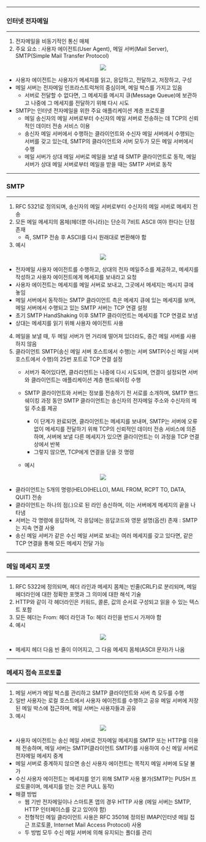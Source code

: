 -----
### 인터넷 전자메일
-----
1. 전자메일을 비동기적인 통신 매체
2. 주요 요소 : 사용자 에이전트(User Agent), 메일 서버(Mail Server), SMTP(Simple Mail Transfer Protocol)
<div align="center">
<img src="https://github.com/user-attachments/assets/cef96192-bf75-42aa-9555-510f219195d0">
</div>

  - 사용자 에이전트는 사용자가 메세지를 읽고, 응답하고, 전달하고, 저장하고, 구성
  - 메일 서버는 전자메일 인프라스트럭쳐의 중심이며, 메일 박스를 가지고 있음
    + 서버로 전달할 수 없다면, 그 메세지를 메시지 큐(Message Queue)에 보관하고 나중에 그 메세지를 전달하기 위해 다시 시도
  - SMTP는 인터넷 전자메일을 위한 주요 애플리케이션 계층 프로토콜
    + 메일 송신자의 메일 서버로부터 수신자의 메일 서버로 전송하는 데 TCP의 신뢰적인 데이터 전송 서비스 이용
    + 송신자 메일 서버에서 수행하는 클라이언트와 수신자 메일 서버에서 수행되는 서버를 갖고 있는데, SMTP의 클라이언트와 서버 모두가 모든 메일 서버에서 수행
    + 메일 서버가 상대 메일 서버로 메일을 보낼 때 SMTP 클라이언트로 동작, 메일 서버가 상대 메일 서버로부터 메일을 받을 때는 SMTP 서버로 동작

-----
### SMTP
-----
1. RFC 5321로 정의되며, 송신자의 메일 서버로부터 수신자의 메일 서버로 메세지 전송
2. 모든 메일 메세지의 몸체(헤더뿐 아니라)는 단순히 7비트 ASCII 여야 한다는 단점 존재
   - 즉, SMTP 전송 후 ASCII를 다시 원래대로 변환해야 함
3. 예시
<div align="center">
<img src="https://github.com/user-attachments/assets/eb126cf9-bd62-413d-bb6e-988db3f02c38">
</div>

  - 전자메일 사용자 에이전트를 수행하고, 상대의 전자 메일주소를 제공하고, 메세지를 작성하고 사용자 에이전트에게 메세지를 보내라고 요청
  - 사용자 에이전트는 메세지를 메일 서버로 보내고, 그곳에서 메세지는 메시지 큐에 놓임
  - 메일 서버에서 동작하는 SMTP 클라이언트 측은 메세지 큐에 있는 메세지를 보며, 메일 서버에서 수행되고 있는 SMTP 서버는 TCP 연결 설정
  - 초기 SMTP HandShaking 이후 SMTP 클라이언트는 메세지를 TCP 연결로 보냄
  - 상대는 메세지를 읽기 위해 사용자 에이전트 사용

4. 메일을 보낼 때, 두 메일 서버가 먼 거리에 떨어져 있더라도, 중간 메일 서버를 사용하지 않음
5. 클라이언트 SMTP(송신 메일 서버 호스트에서 수행)는 서버 SMTP(수신 메일 서버 호스트에서 수행)의 25번 포트로 TCP 연결 설정
   - 서버가 죽어있다면, 클라리언트는 나중에 다시 시도되며, 연결이 설정되면 서버와 클라이언트는 애플리케이션 계층 핸드쉐이킹 수행
   - SMTP 클라이언트와 서버는 정보를 전송하기 전 서로를 소개하며, SMTP 핸드쉐이킹 과정 동안 SMTP 클라이언트는 송신자의 전자메일 주소와 수신자의 메일 주소를 제공
     * 이 단계가 완료되면, 클라이언트는 메세지를 보내며, SMTP는 서버에 오류 없이 메세지를 전달하기 위해 TCP의 신뢰적인 데이터 전송 서비스에 의존하며, 서버에 보낼 다른 메세지가 있으면 클라이언트는 이 과정을 TCP 연결 상에서 반복
     * 그렇지 않으면, TCP에게 연결을 닫을 것 명령
    
   - 예시
<div align="center">
<img src="https://github.com/user-attachments/assets/ae1f56d8-b4f0-48e0-a26d-9d4315a6bd99">
</div>

   - 클라이언트는 5개의 명령(HELO(HELLO), MAIL FROM, RCPT TO, DATA, QUIT) 전송
   - 클라이언트는 하나의 점(.)으로 된 라인 송신하며, 이는 서버에게 메세지의 끝을 나타냄
   - 서버는 각 명령에 응답하며, 각 응답에는 응답코드와 영문 설명(옵션) 존재 : SMTP는 지속 연결 사용
   - 송신 메일 서버가 같은 수신 메일 서버로 보내는 여러 메세지를 갖고 있다면, 같은 TCP 연결을 통해 모든 메세지 전달 가능

-----
### 메일 메세지 포맷
-----
1. RFC 5322에 정의되며, 헤더 라인과 메세지 몸체는 빈줄(CRLF)로 분리되며, 메일 헤더라인에 대한 정확한 포맷과 그 의미에 대한 해석 기술
2. HTTP와 같이 각 헤더라인은 키워드, 콜론, 값의 순서로 구성되고 읽을 수 있는 텍스트 포함
3. 모든 헤더는 From: 헤더 라인과 To: 헤더 라인을 반드시 가져야 함
4. 예시
<div align="center">
<img src="https://github.com/user-attachments/assets/d49467ed-5d19-4f35-a8d0-669b39e7814e">
</div>

  - 메세지 헤더 다음 빈 줄이 이어지고, 그 다음 메세지 몸체(ASCII 문자)가 나옴

-----
### 메세지 접속 프로토콜
-----
1. 메일 서버가 메일 박스를 관리하고 SMTP 클라이언트와 서버 측 모두를 수행
2. 일반 사용자는 로컬 호스트에서 사용자 에이전트를 수행하고 공유 메일 서버에 저장된 메일 박스에 접근하며, 메일 서버는 사용자들과 공유
3. 예시
<div align="center">
<img src="https://github.com/user-attachments/assets/bb2b6cbc-ae80-45e3-82bd-ab42b4e0441b">
</div>

   - 사용자 에이전트는 송신 메일 서버로 전자메일 메세지를 SMTP 또는 HTTP를 이용해 전송하며, 메일 서버는 SMTP(클라이언트 SMTP)를 사용하여 수신 메일 서버로 전자메일 메세지 중계
   - 메일 서버로 중계하지 않으면 송신 사용자 에이전트는 목적지 메일 서버에 도달 불가
   - 수신 사용자 에이전트는 메세지를 얻기 위해 SMTP 사용 불가(SMTP는 PUSH 프로토콜이며, 메세지를 얻는 것은 PULL 동작)
   - 해결 방법
     + 웹 기반 전자메일이나 스마트폰 앱의 경우 HTTP 사용 (메일 서버는 SMTP, HTTP 인터페이스를 갖고 있어야 함)
     + 전형적인 메일 클라이언트 사용은 RFC 3501에 정의된 IMAP(인터넷 메일 접근 프로토콜, Internet Mail Access Protocol) 사용
     + 두 방법 모두 수신 메일 서버에 의해 유지되는 폴더를 관리
